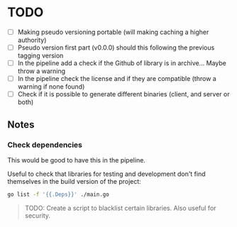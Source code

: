 # TODO
- [ ] Making pseudo versioning portable (will making caching a higher authority)
- [ ] Pseudo version first part (v0.0.0) should this following the previous tagging version
- [ ] In the pipeline add a check if the Github of library is in archive... Maybe throw a warning
- [ ] In the pipeline check the license and if they are compatible (throw a warning if none found)
- [ ] Check if it is possible to generate different binaries (client, and server or both)

## Notes
### Check dependencies
This would be good to have this in the pipeline.

Useful to check that libraries for testing and development don't find themselves in the build version of the project:
```bash
go list -f '{{.Deps}}' ./main.go
```

> TODO: Create a script to blacklist certain libraries.
> Also useful for security.
